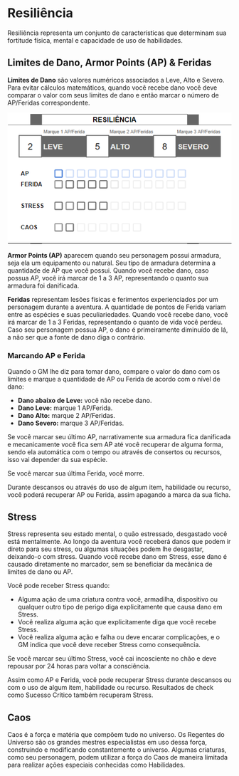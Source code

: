 # Resiliência

Resiliência representa um conjunto de características que determinam sua fortitude física, mental e capacidade de uso de habilidades.

## Limites de Dano, Armor Points (AP) & Feridas

**Limites de Dano** são valores numéricos associados a Leve, Alto e Severo. Para evitar cálculos matemáticos, quando você recebe dano você deve comparar o valor com seus limites de dano e então marcar o número de AP/Feridas correspondente.

![](../../0_assets/images/wound_stress_damage.png)

**Armor Points (AP)** aparecem quando seu personagem possui armadura, seja ela um equipamento ou natural. Seu tipo de armadura determina a quantidade de AP que você possui. Quando você recebe dano, caso possua AP, você irá marcar de 1 a 3 AP, representando o quanto sua armadura foi danificada.

**Feridas** representam lesões físicas e ferimentos experienciados por um personagem durante a aventura. A quantidade de pontos de Ferida variam entre as espécies e suas peculiariedades. Quando você recebe dano, você irá marcar de 1 a 3 Feridas, representando o quanto de vida você perdeu. Caso seu personagem possua AP, o dano é primeiramente diminuído de lá, a não ser que a fonte de dano diga o contrário.

### Marcando AP e Ferida

Quando o GM lhe diz para tomar dano, compare o valor do dano com os limites e marque a quantidade de AP ou Ferida de acordo com o nível de dano:

- **Dano abaixo de Leve:** você não recebe dano.
- **Dano Leve:** marque 1 AP/Ferida.
- **Dano Alto:** marque 2 AP/Feridas.
- **Dano Severo:** marque 3 AP/Feridas.

Se você marcar seu último AP, narrativamente sua armadura fica danificada e mecanicamente você fica sem AP até você recuperar de alguma forma, sendo ela automática com o tempo ou através de consertos ou recursos, isso vai depender da sua espécie.

Se você marcar sua última Ferida, você morre.

<!-- imediatamente deve fazer uma ação de [Morte](./death.md#morte). -->

Durante descansos ou através do uso de algum item, habilidade ou recurso, você poderá recuperar AP ou Ferida, assim apagando a marca da sua ficha.

## Stress

Stress representa seu estado mental, o quão estressado, desgastado você está mentalmente. Ao longo da aventura você receberá danos que podem ir direto para seu stress, ou algumas situações podem lhe desgastar, deixando-o com stress. Quando você recebe dano em Stress, esse dano é causado diretamente no marcador, sem se beneficiar da mecânica de limites de dano ou AP.

Você pode receber Stress quando:  

- Alguma ação de uma criatura contra você, armadilha, dispositivo ou qualquer outro tipo de perigo diga explicitamente que causa dano em Stress.
- Você realiza alguma ação que explicitamente diga que você recebe Stress.
- Você realiza alguma ação e falha ou deve encarar complicações, e o GM indica que você deve receber Stress como consequência.
<!-- - Você role Falha Crítica em algum check. -->

Se você marcar seu último Stress, você cai incosciente no chão e deve repousar por 24 horas para voltar a consciência.

<!-- imediatamente entra em [Pânico](./death.md#pânico) e deve criar um [Trauma](./death.md#trauma). -->

Assim como AP e Ferida, você pode recuperar Stress durante descansos ou com o uso de algum item, habilidade ou recurso. Resultados de check como Sucesso Crítico também recuperam Stress.

## Caos

Caos é a força e matéria que compõem tudo no universo. Os Regentes do Universo são os grandes mestres especialistas em uso dessa força, construindo e modificando constantemente o universo. Algumas criaturas, como seu personagem, podem utilizar a força do Caos de maneira limitada para realizar ações especiais conhecidas como Habilidades.

<!-- ## Saga -->


